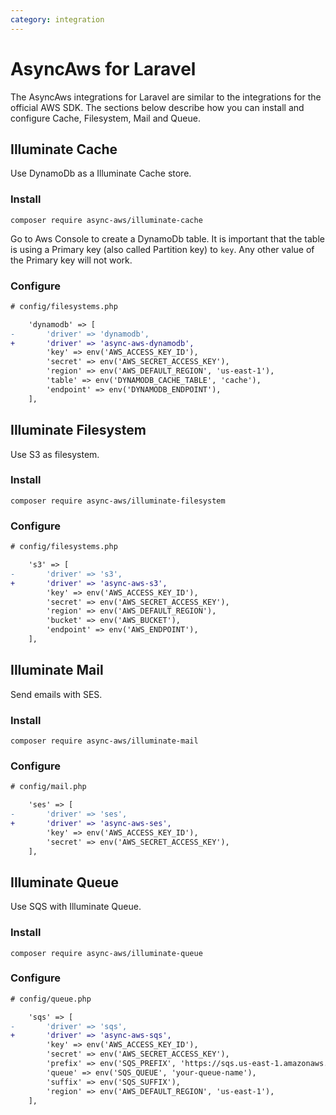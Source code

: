 ```yaml
---
category: integration
---
```


# AsyncAws for Laravel

The AsyncAws integrations for Laravel are similar to the integrations for the
official AWS SDK. The sections below describe how you can install and configure
Cache, Filesystem, Mail and Queue.

## Illuminate Cache

Use DynamoDb as a Illuminate Cache store.

### Install

```shell
composer require async-aws/illuminate-cache
```

Go to Aws Console to create a DynamoDb table. It is important that the table is using
a Primary key (also called Partition key) to `key`. Any other value of the Primary
key will not work.

### Configure

```diff
# config/filesystems.php

    'dynamodb' => [
-       'driver' => 'dynamodb',
+       'driver' => 'async-aws-dynamodb',
        'key' => env('AWS_ACCESS_KEY_ID'),
        'secret' => env('AWS_SECRET_ACCESS_KEY'),
        'region' => env('AWS_DEFAULT_REGION', 'us-east-1'),
        'table' => env('DYNAMODB_CACHE_TABLE', 'cache'),
        'endpoint' => env('DYNAMODB_ENDPOINT'),
    ],
```

## Illuminate Filesystem

Use S3 as filesystem.

### Install

```shell
composer require async-aws/illuminate-filesystem
```

### Configure

```diff
# config/filesystems.php

    's3' => [
-       'driver' => 's3',
+       'driver' => 'async-aws-s3',
        'key' => env('AWS_ACCESS_KEY_ID'),
        'secret' => env('AWS_SECRET_ACCESS_KEY'),
        'region' => env('AWS_DEFAULT_REGION'),
        'bucket' => env('AWS_BUCKET'),
        'endpoint' => env('AWS_ENDPOINT'),
    ],
```

## Illuminate Mail

Send emails with SES.

### Install

```shell
composer require async-aws/illuminate-mail
```

### Configure

```diff
# config/mail.php

    'ses' => [
-       'driver' => 'ses',
+       'driver' => 'async-aws-ses',
        'key' => env('AWS_ACCESS_KEY_ID'),
        'secret' => env('AWS_SECRET_ACCESS_KEY'),
    ],
```

## Illuminate Queue

Use SQS with Illuminate Queue.

### Install

```shell
composer require async-aws/illuminate-queue
```

### Configure

```diff
# config/queue.php

    'sqs' => [
-       'driver' => 'sqs',
+       'driver' => 'async-aws-sqs',
        'key' => env('AWS_ACCESS_KEY_ID'),
        'secret' => env('AWS_SECRET_ACCESS_KEY'),
        'prefix' => env('SQS_PREFIX', 'https://sqs.us-east-1.amazonaws.com/your-account-id'),
        'queue' => env('SQS_QUEUE', 'your-queue-name'),
        'suffix' => env('SQS_SUFFIX'),
        'region' => env('AWS_DEFAULT_REGION', 'us-east-1'),
    ],
```
